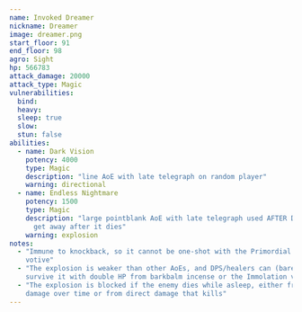 ```yaml
---
name: Invoked Dreamer
nickname: Dreamer
image: dreamer.png
start_floor: 91
end_floor: 98
agro: Sight
hp: 566783
attack_damage: 20000
attack_type: Magic
vulnerabilities:
  bind: 
  heavy: 
  sleep: true
  slow: 
  stun: false
abilities:
  - name: Dark Vision
    potency: 4000
    type: Magic
    description: "line AoE with late telegraph on random player"
    warning: directional
  - name: Endless Nightmare
    potency: 1500
    type: Magic
    description: "large pointblank AoE with late telegraph used AFTER DEATH -
      get away after it dies"
    warning: explosion
notes:
  - "Immune to knockback, so it cannot be one-shot with the Primordial Flesh
    votive"
  - "The explosion is weaker than other AoEs, and DPS/healers can (barely)
    survive it with double HP from barkbalm incense or the Immolation votive"
  - "The explosion is blocked if the enemy dies while asleep, either from
    damage over time or from direct damage that kills"
---
```

